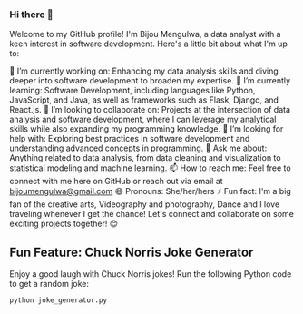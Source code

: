 ### Hi there 👋

Welcome to my GitHub profile! I'm Bijou Mengulwa, a data analyst with a keen interest in software development. Here's a little bit about what I'm up to:

🔭 I’m currently working on: Enhancing my data analysis skills and diving deeper into software development to broaden my expertise.
🌱 I’m currently learning: Software Development, including languages like Python, JavaScript, and Java, as well as frameworks such as Flask, Django, and React.js.
👯 I’m looking to collaborate on: Projects at the intersection of data analysis and software development, where I can leverage my analytical skills while also expanding my programming knowledge.
🤔 I’m looking for help with: Exploring best practices in software development and understanding advanced concepts in programming.
💬 Ask me about: Anything related to data analysis, from data cleaning and visualization to statistical modeling and machine learning.
📫 How to reach me: Feel free to connect with me here on GitHub or reach out via email at bijoumengulwa@gmail.com
😄 Pronouns: She/her/hers
⚡ Fun fact: I'm a big fan of the creative arts, Videography and photography, Dance  and I love traveling whenever I get the chance!
Let's connect and collaborate on some exciting projects together! 😊

## Fun Feature: Chuck Norris Joke Generator

Enjoy a good laugh with Chuck Norris jokes! Run the following Python code to get a random joke:

```bash
python joke_generator.py


    
